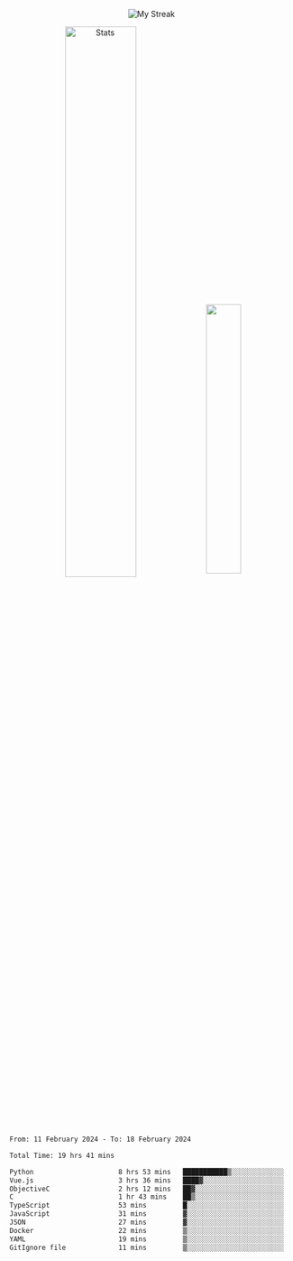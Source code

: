 <p align="center">
<picture>
  <source media="(prefers-color-scheme: dark)" srcset="http://github-readme-streak-stats.herokuapp.com?user=semolik&theme=dark&hide_border=true&background=DD272700">
  <img alt="My Streak" src="http://github-readme-streak-stats.herokuapp.com?user=semolik&hide_border=true">
</picture>
</p>
<div align="center">
  <picture>
    <source media="(prefers-color-scheme: dark)" srcset="https://github-readme-stats.vercel.app/api?username=semolik&show_icons=true&bg_color=DD272700&hide_border=true&theme=dark">
        <img alt="Stats" src="https://github-readme-stats.vercel.app/api?username=semolik&show_icons=true&bg_color=DD272700&hide_border=true" width="50%" >
  </picture>
  <sup>
  <picture>
  <source media="(prefers-color-scheme: dark)" srcset="https://github-readme-stats.vercel.app/api/top-langs/?username=semolik&layout=compact&hide_border=true&bg_color=DD272700&theme=dark">
  <img src="https://github-readme-stats.vercel.app/api/top-langs/?username=semolik&layout=compact&hide_border=true" width="35%" />
  </picture>
  </sup>
</div>
<!--START_SECTION:waka-->

```txt
From: 11 February 2024 - To: 18 February 2024

Total Time: 19 hrs 41 mins

Python                     8 hrs 53 mins   ███████████▒░░░░░░░░░░░░░   45.20 %
Vue.js                     3 hrs 36 mins   ████▓░░░░░░░░░░░░░░░░░░░░   18.36 %
ObjectiveC                 2 hrs 12 mins   ██▓░░░░░░░░░░░░░░░░░░░░░░   11.23 %
C                          1 hr 43 mins    ██▒░░░░░░░░░░░░░░░░░░░░░░   08.77 %
TypeScript                 53 mins         █░░░░░░░░░░░░░░░░░░░░░░░░   04.55 %
JavaScript                 31 mins         ▓░░░░░░░░░░░░░░░░░░░░░░░░   02.63 %
JSON                       27 mins         ▓░░░░░░░░░░░░░░░░░░░░░░░░   02.33 %
Docker                     22 mins         ▒░░░░░░░░░░░░░░░░░░░░░░░░   01.92 %
YAML                       19 mins         ▒░░░░░░░░░░░░░░░░░░░░░░░░   01.65 %
GitIgnore file             11 mins         ▒░░░░░░░░░░░░░░░░░░░░░░░░   00.95 %
```

<!--END_SECTION:waka-->

